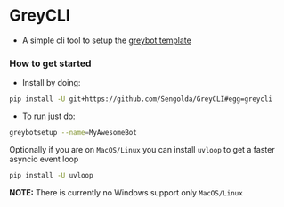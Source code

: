 # GreyCLI

- A simple cli tool to setup the [greybot template](https://github.com/sengolda/greybot.git)

### How to get started
- Install by doing:
```bash
pip install -U git+https://github.com/Sengolda/GreyCLI#egg=greycli
```
- To run just do:
```bash
greybotsetup --name=MyAwesomeBot
```

Optionally if you are on `MacOS/Linux` you can install `uvloop` to get a faster asyncio event loop
```bash
pip install -U uvloop
```

**NOTE:** There is currently no Windows support only `MacOS/Linux`
